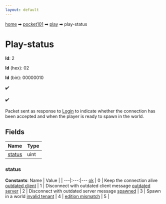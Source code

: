 ```yaml
---
layout: default
---
```


[home](/) ➡ [pocket101](/protocol/pocket101) ➡ [play](/protocol/pocket101/play) ➡ play-status

# Play-status

**Id**: 2

**Id** (hex): 02

**Id** (bin): 00000010

✔️

✔️

Packet sent as response to [Login](#play_login) to indicate whether the connection has been accepted and when the player is ready to spawn in the world.

## Fields

Name | Type
---|---
[status](#status) | uint

### status

**Constants**:
Name | Value |  |
---|:---:|---
[ok](status_ok) | 0 | Keep the connection alive
[outdated client](status_outdated-client) | 1 | Disconnect with outdated client message
[outdated server](status_outdated-server) | 2 | Disconnect with outdated server message
[spawned](status_spawned) | 3 | Spawn in a world
[invalid tenant](status_invalid-tenant) | 4 | 
[edition mismatch](status_edition-mismatch) | 5 | 


